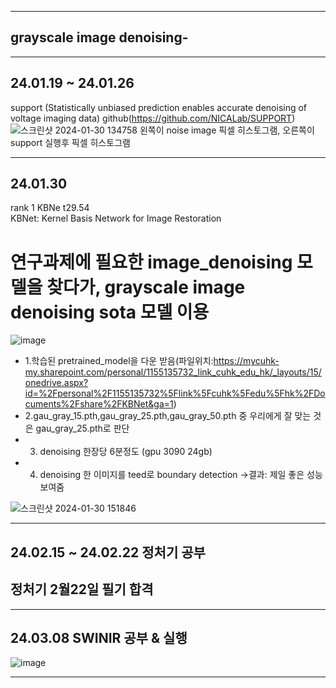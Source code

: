 
---
## grayscale image denoising-
---
##  24.01.19 ~ 24.01.26
support (Statistically unbiased prediction enables accurate denoising of voltage imaging data)
github(https://github.com/NICALab/SUPPORT)
![스크린샷 2024-01-30 134758](https://github.com/Lee-ghwan-ho/denoising/assets/114568122/22911b32-e6dd-4445-8bec-69edb22a9e01)
왼쪽이 noise image 픽셀 히스토그램, 오른쪽이 support 실행후 픽셀 히스토그램

---
## 24.01.30
rank 1	KBNe t29.54		
KBNet: Kernel Basis Network for Image Restoration
# 연구과제에 필요한 image_denoising 모델을 찾다가, grayscale image denoising sota 모델 이용
![image](https://github.com/Lee-ghwan-ho/denoising/assets/114568122/86588dbf-b3a1-463e-a046-7fe28544888f)
- 1.학습된 pretrained_model을 다운 받음(파일위치:https://mycuhk-my.sharepoint.com/personal/1155135732_link_cuhk_edu_hk/_layouts/15/onedrive.aspx?id=%2Fpersonal%2F1155135732%5Flink%5Fcuhk%5Fedu%5Fhk%2FDocuments%2Fshare%2FKBNet&ga=1)
- 2.gau_gray_15.pth,gau_gray_25.pth,gau_gray_50.pth 중 우리에게 잘 맞는 것은 gau_gray_25.pth로 판단 
- 3. denoising 한장당 6분정도 (gpu 3090 24gb)
- 4. denoising 한 이미지를 teed로 boundary detection ->결과: 제일 좋은 성능 보여줌

![스크린샷 2024-01-30 151846](https://github.com/Lee-ghwan-ho/denoising/assets/114568122/b3f3f9bf-be03-4670-98cb-babad8f81d2c)

---

##  24.02.15 ~ 24.02.22 정처기 공부
## 정처기 2월22일 필기 합격

---

##  24.03.08 SWINIR 공부 & 실행
![image](https://github.com/Lee-ghwan-ho/denoising/assets/114568122/c51b16ab-4e35-44c5-87c5-7109a61e4705)


---
